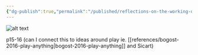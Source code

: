 ```yaml
---
{"dg-publish":true,"permalink":"/published/reflections-on-the-working-of-the-system/","noteIcon":""}
---
```



![alt text](/img/user/images/20240813_191052.jpg)

p15-16 (can I connect this to ideas around play ie. [[references/bogost-2016-play-anything\|bogost-2016-play-anything]] and Sicart)